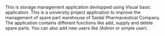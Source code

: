 This is storage management application devlopped using Visual basic application.
This is a university project application to improve the management of spare part warehouse of Saidal Pharmaceutical Company. 
The application contains different functions like add, supply and delete spare parts. You can also add new users like (Admin or simple user).
